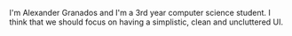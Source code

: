 I'm Alexander Granados and I'm a 3rd year computer science student. I think that we should focus on having a simplistic, clean and uncluttered UI. 